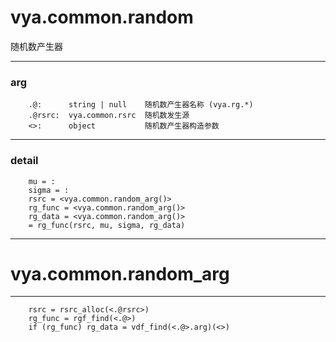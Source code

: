 # vya.common.random
随机数产生器

---
### arg
```
	.@:      string | null    随机数产生器名称 (vya.rg.*)
	.@rsrc:  vya.common.rsrc  随机数发生源
	<>:      object           随机数产生器构造参数
```
---
### detail
```
	mu = :
	sigma = :
	rsrc = <vya.common.random_arg()>
	rg_func = <vya.common.random_arg()>
	rg_data = <vya.common.random_arg()>
	= rg_func(rsrc, mu, sigma, rg_data)
```

***
# vya.common.random_arg
---
```
	rsrc = rsrc_alloc(<.@rsrc>)
	rg_func = rgf_find(<.@>)
	if (rg_func) rg_data = vdf_find(<.@>.arg)(<>)
```
